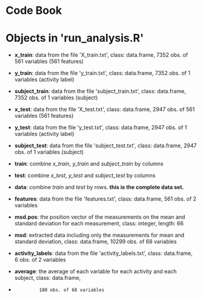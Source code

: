 # Code Book

# Objects in 'run_analysis.R'
- **x_train**: data from the file 'X_train.txt', class: data.frame, 7352 obs. of 561 variables (561 features)
- **y_train**: data from the file 'y_train.txt', class: data.frame, 7352 obs. of 1 variables (activity label)
- **subject_train**:  data from the file 'subject_train.txt', class: data.frame, 7352 obs. of 1 variables (subject)
- **x_test**: data from the file 'X_test.txt', class: data.frame, 2947 obs. of 561 variables (561 features)
- **y_test**: data from the file 'y_test.txt', class: data.frame, 2947 obs. of 1 variables (activity label)
- **subject_test**:  data from the file 'subject_test.txt', class: data.frame, 2947 obs. of 1 variables (subject)

- **train**: combine *x_train*, *y_train* and *subject_train* by columns
- **test**: combine *x_test*, *y_test* and *subject_test* by columns
- **data**: combine *train* and *test* by rows. **this is the complete data set.**

- **features**: data from the file 'features.txt', class: data.frame, 561 obs. of 2 variables
- **msd.pos**: the position vector of the measurements on the mean and standard deviation for each measurement, 
               class: integer, length: 66
- **msd**: extracted data including only the measurements for mean and standard deviation,
           class: data.frame, 10299 obs. of 68 variables
- **activity_labels**: data from the file 'activity_labels.txt', class: data.frame, 6 obs. of 2 variables
- **average**: the average of each variable for each activity and each subject, class: data.frame, 
-              180 obs. of 68 variables
